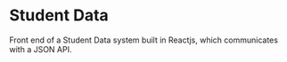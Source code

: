 # Student Data

Front end of a Student Data system built in Reactjs, which communicates with a JSON API.
